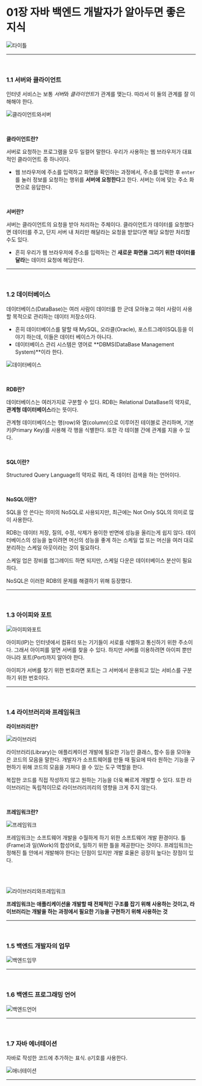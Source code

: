 # 01장 자바 백엔드 개발자가 알아두면 좋은 지식

![타이틀](https://github.com/user-attachments/assets/02a0b78f-27fb-4e78-9a85-9011d9a9f725)

---

<br>

### 1.1 서버와 클라이언트

인터넷 서비스는 보통 *서버*와 *클라이언트*가 관계를 맺는다. 따라서 이 둘의 관계를 잘 이해해야 한다.

![클라이언트와서버](https://github.com/user-attachments/assets/1c24edb1-8a23-4b65-89e3-8225ed5abadd)

<br>

**클라이언트란?**

서버로 요청하는 프로그램을 모두 일컬어 말한다. 우리가 사용하는 웹 브라우저가 대표적인 클라이언트 중 하나이다.
- 웹 브라우저에 주소를 입력하고 화면을 확인하는 과정에서, 주소를 입력한 후 `enter`를 눌러 정보를 요청하는 행위를 **서버에 요청한다**고 한다. 서버는 이에 맞는 주소 화면으로 응답한다.

<br>

**서버란?**

서버는 클라이언트의 요청을 받아 처리하는 주체이다. 클라이언트가 데이터를 요청했다면 데이터를 주고, 단지 서버 내 처리만 해달라는 요청을 받았다면 해당 요청만 처리할 수도 있다.
- 흔히 우리가 웹 브라우저에 주소를 입력하는 건 **새로운 화면을 그리기 위한 데이터를 달라**는 데이터 요청에 해당한다.

---

<br>

### 1.2 데이터베이스

데이터베이스(DataBase)는 여러 사람이 데이터를 한 군데 모아놓고 여러 사람이 사용할 목적으로 관리하는 데이터 저장소이다.
- 흔히 데이터베이스를 말할 때 MySQL, 오라클(Oracle), 포스트그레이SQL등을 이야기 하는데, 이들은 데이터 베이스가 아니다.
- 데이터베이스 관리 시스템은 영어로 **DBMS(DataBase Management System)**이라 한다.

![데이터베이스](https://github.com/user-attachments/assets/311db0f5-652e-4895-97ed-2d64ac9693d9)

<br>

**RDB란?**

데이터베이스는 여러가지로 구분할 수 있다. RDB는 Relational DataBase의 약자로, **관계형 데이터베이스**라는 뜻이다.

관계형 데이터베이스는 행(row)와 열(column)으로 이루어진 테이블로 관리하며, 기본키(Primary Key)를 사용해 각 행을 식별한다. 또한 각 테이블 간에 관계를 지을 수 있다.

<br>

**SQL이란?**

Structured Query Language의 약자로 쿼리, 즉 데이터 검색을 하는 언어이다.

<br>

**NoSQL이란?**

SQL을 안 쓴다는 의미의 NoSQL로 사용되지만, 최근에는 Not Only SQL의 의미로 많이 사용한다.

RDB는 데이터 저장, 질의, 수정, 삭제가 용이한 반면에 성능을 올리는게 쉽지 않다. 데이터베이스의 성능을 높이려면 머신의 성능을 좋게 하는 스케일 업 또는 머신을 여러 대로 분리하는 스케일 아웃이라는 것이 필요하다. 

스케일 업은 장비를 업그레이드 하면 되지만, 스케일 다운은 데이터베이스 분산이 필요하다.

NoSQL은 이러한 RDB의 문제를 해결하기 위해 등장했다.

---

<br>

### 1.3 아이피와 포트

![아이피와포트](https://github.com/user-attachments/assets/5b26be45-57a6-4de0-ac02-f24d672725ef)

아이피(IP)는 인터넷에서 컴퓨터 또는 기기들이 서로를 식별하고 통신하기 위한 주소이다. 그래서 아이피를 알면 서버를 찾을 수 있다. 하지만 서버를 이용하려면 아이피 뿐만 아니라 포트(Port)까지 알아야 한다.

아이피가 서버를 찾기 위한 번호라면 포트는 그 서버에서 운용되고 있는 서비스를 구분하기 위한 번호이다.

---

<br>

### 1.4 라이브러리와 프레임워크

**라이브러리란?**

![라이브러리](https://github.com/user-attachments/assets/b7729604-d2d7-4d49-8a6b-0a9d14975955)

라이브러리(Library)는 애플리케이션 개발에 필요한 기능인 클래스, 함수 등을 모아놓은 코드의 모음을 말한다. 개발자가 소프트웨어를 만들 때 필요에 따라 원하는 기능을 구현하기 위해 코드의 모음을 가져다 쓸 수 있는 도구 역할을 한다.

복잡한 코드를 직접 작성하지 않고 원하는 기능을 더욱 빠르게 개발할 수 있다. 또한 라이브러리는 독립적이므로 라이브러리끼리의 영향을 크게 주지 않는다.

<br>

**프레임워크란?**

![프레임워크](https://github.com/user-attachments/assets/712fb19e-629d-4dfa-8fc1-608d26728b08)

프레임워크는 소프트웨어 개발을 수월하게 하기 위한 소프트웨어 개발 환경이다. 틀(Frame)과 일(Work)의 합성어로, 일하기 위한 틀을 제공한다는 것이다. 프레임워크는 정해진 틀 안에서 개발해야 한다는 단점이 있지만 개발 효율은 굉장히 높다는 장점이 있다.

<br>
<br>

![라이브러리와프레임워크](https://github.com/user-attachments/assets/3ab0cd7c-a3e4-4fe1-83da-497c4abeec3f)

**프레임워크는 애플리케이션을 개발할 때 전체적인 구조를 잡기 위해 사용하는 것이고, 라이브러리는 개발을 하는 과정에서 필요한 기능을 구현하기 위해 사용하는 것**

---

<br>

### 1.5 백엔드 개발자의 업무

![백엔드임무](https://github.com/user-attachments/assets/7a4efd8e-d666-48d0-a924-2e50f564cbcf)

---

<br>

### 1.6 백엔드 프로그래밍 언어

![백엔드언어](https://github.com/user-attachments/assets/5e40535d-ded4-4ac0-b533-e9c2680b7f05)

---

<br>

### 1.7 자바 에너테이션

자바로 작성한 코드에 추가하는 표식. `@`기호를 사용한다.

![애너테이션](https://github.com/user-attachments/assets/bc5790bf-cd55-47c4-8625-7441384fdea2)

---

<!--
<br>

    백엔드 : DNS, CIDR
    API(Appication Programming Interface) 개발.
    Bean
    애너테이션 정의
    의존성, 의존성 주입
    -->